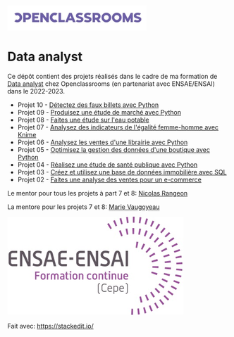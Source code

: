 ![1](https://github.com/piplagrivka/openclassrooms/blob/main/images/logo2.jpg)

# Data analyst

Ce dépôt contient des projets réalisés dans le cadre de ma formation de [Data analyst](https://openclassrooms.com/fr/paths/324-data-analyst) chez Openclassrooms (en partenariat avec ENSAE/ENSAI) dans le 2022-2023.



-   Projet 10 -  [Détectez des faux billets avec Python](https://github.com/piplagrivka/openclassrooms/tree/main/Projets/Projet10)
-   Projet 09 - [Produisez une étude de marché avec Python](https://github.com/piplagrivka/openclassrooms/tree/main/Projets/Projet09)
-   Projet 08 - [Faites une étude sur l'eau potable](https://github.com/piplagrivka/openclassrooms/tree/main/Projets/Projet08)
-   Projet 07 - [Analysez des indicateurs de l'égalité femme-homme avec Knime](https://github.com/piplagrivka/openclassrooms/tree/main/Projets/Projet07)
-   Projet 06 - [Analysez les ventes d'une librairie avec Python](https://github.com/piplagrivka/openclassrooms/tree/main/Projets/Projet06)
-   Projet 05 - [Optimisez la gestion des données d'une boutique avec Python](https://github.com/piplagrivka/openclassrooms/tree/main/Projets/Projet05)
-   Projet 04 - [Réalisez une étude de santé publique avec Python](https://github.com/piplagrivka/openclassrooms/tree/main/Projets/Projet04)
-   Projet 03 - [Créez et utilisez une base de données immobilière avec SQL ](https://github.com/piplagrivka/openclassrooms/tree/main/Projets/Projet03)
-   Projet 02 - [Faites une analyse des ventes pour un e-commerce](https://github.com/piplagrivka/openclassrooms/tree/main/Projets/Projet02)



Le mentor pour tous les projets à part 7 et 8: [Nicolas Rangeon](https://www.linkedin.com/in/nicolas-r-690a588b/)

La mentore pour les projets 7 et 8: [Marie Vaugoyeau](https://www.linkedin.com/in/marie-vaugoyeau-72ab64153/)



![2](https://github.com/piplagrivka/openclassrooms/blob/main/images/logo1.jpg)


Fait avec: https://stackedit.io/
